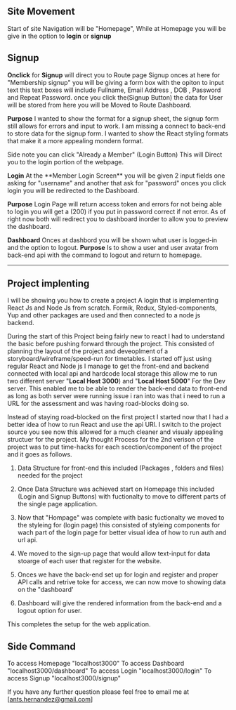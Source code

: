 ## Site Movement

Start of site Navigation will be "Homepage", While at Homepage you will be give in the option to **login** or **signup**

## Signup

**Onclick** for **Signup** will direct you to Route page Signup onces at here for "Membership signup" you will be giving a form box with the opiton to input text this text boxes will include Fullname, Email Address , DOB , Password and Repeat Password.
once you click the(Signup Button) the data for User will be stored from here you will be Moved to Route Dashboard.

**Purpose** I wanted to show the format for a signup sheet, the signup form still allows for errors and input to work. I am missing a connect to back-end to store data for the signup form. I wanted to show the React styling formats that make it a more appealing mondern format.

Side note you can click "Already a Member" (Login Button) This will Direct you to the login portion of the webpage.

**Login**
At the \*\*Member Login Screen\*\* you will be given 2 input fields one asking for "username" and another that ask for "password"
onces you click login you will be redirected to the Dashboard.

**Purpose**
Login Page will return access token and errors for not being able to login you will get a (200) if you put in password correct if not error.
As of right now both will redirect you to dashboard inorder to allow you to preview the dashboard.


**Dashboard**
Onces at dashbord you will be shown what user is logged-in and the option to logout.
**Purpose** 
Is to show a user and user avatar from back-end api with the command to logout and return to homepage. 

---



## Project implenting

I will be showing you how to create a project A login that is implementing React Js and Node Js from scratch. Formik, Redux, Styled-components, Yup and other packages are used and then connected to a node js backend.

During the start of this Project being fairly new to react I had to understand the basic before pushing forward through the project.
This consisted of planning the layout of the project and deveoplment of a storyboard/wireframe/speed-run for timetables.
I started off just using regular React and Node js I manage to get the front-end and backend connected with local api and hardcode local storage this allow me to run two different server "**Local Host 3000**) and "**Local Host 5000**" For the Dev server. This enabled me to be able to render the back-end data to front-end as long as both server were running issue i ran into was that i need to run a URL for the assessment and was having road-blocks doing so.

Instead of staying road-blocked on the first project I started now that I had a better idea of how to run React and use the api URl.
I switch to the project source you see now this allowed for a much cleaner and visualy appealing structuer for the project.
My thought Process for the 2nd verison of the project was to put time-hacks for each scection/component of the project and it goes as follows.

1.  Data Structure for front-end this included (Packages , folders and files) needed for the project

2.  Once Data Structure was achieved start on Homepage this included (Login and Signup Buttons) with fuctionalty to move to different parts of the single page application.

3.  Now that "Hompage" was complete with basic fuctionalty we moved to the styleing for (login page) this consisted of styleing components for wach part of the login page for better visual idea of how to run auth and url api.

4.  We moved to the sign-up page that would allow text-input for data stoarge of each user that register for the website.

5.  Onces we have the back-end set up for login and register and proper API calls and retrive toke for access, we can now move to showing data on the "dashboard'

6.  Dashboard will give the rendered information from the back-end and a logout option for user.

This completes the setup for the web application.

## Side Command

To access Homepage "localhost3000"
To access Dashboard "localhost3000/dashboard"
To access Login "localhost3000/login"
To access Signup "localhost3000/signup"

If you have any further question please feel free to email me at [ants.hernandez@gmail.com]
